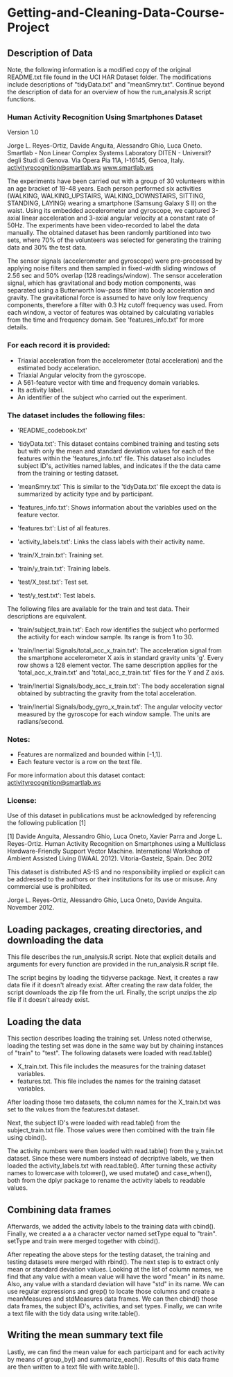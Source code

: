 # Getting-and-Cleaning-Data-Course-Project

## Description of Data

Note, the following information is a modified copy of the original README.txt file found in the UCI HAR Dataset folder. The modifications include descriptions of "tidyData.txt" and "meanSmry.txt". Continue beyond the description of data for an overview of how the run_analysis.R script functions.


### Human Activity Recognition Using Smartphones Dataset
Version 1.0

Jorge L. Reyes-Ortiz, Davide Anguita, Alessandro Ghio, Luca Oneto.
Smartlab - Non Linear Complex Systems Laboratory
DITEN - Universit? degli Studi di Genova.
Via Opera Pia 11A, I-16145, Genoa, Italy.
activityrecognition@smartlab.ws
www.smartlab.ws


The experiments have been carried out with a group of 30 volunteers within an age bracket of 19-48 years. Each person performed six activities (WALKING, WALKING_UPSTAIRS, WALKING_DOWNSTAIRS, SITTING, STANDING, LAYING) wearing a smartphone (Samsung Galaxy S II) on the waist. Using its embedded accelerometer and gyroscope, we captured 3-axial linear acceleration and 3-axial angular velocity at a constant rate of 50Hz. The experiments have been video-recorded to label the data manually. The obtained dataset has been randomly partitioned into two sets, where 70% of the volunteers was selected for generating the training data and 30% the test data. 

The sensor signals (accelerometer and gyroscope) were pre-processed by applying noise filters and then sampled in fixed-width sliding windows of 2.56 sec and 50% overlap (128 readings/window). The sensor acceleration signal, which has gravitational and body motion components, was separated using a Butterworth low-pass filter into body acceleration and gravity. The gravitational force is assumed to have only low frequency components, therefore a filter with 0.3 Hz cutoff frequency was used. From each window, a vector of features was obtained by calculating variables from the time and frequency domain. See 'features_info.txt' for more details. 

### For each record it is provided:

- Triaxial acceleration from the accelerometer (total acceleration) and the estimated body acceleration.
- Triaxial Angular velocity from the gyroscope. 
- A 561-feature vector with time and frequency domain variables. 
- Its activity label. 
- An identifier of the subject who carried out the experiment.

### The dataset includes the following files:

- 'README_codebook.txt'

- 'tidyData.txt': This dataset contains combined training and testing sets but with only the mean and standard deviation values for each of the features within the 'features_info.txt' file. This dataset also includes subject ID's, activities named lables, and indicates if the the data came from the training or testing dataset.

- 'meanSmry.txt' This is similar to the 'tidyData.txt' file except the data is summarized by acticity type and by participant.

- 'features_info.txt': Shows information about the variables used on the feature vector.

- 'features.txt': List of all features.

- 'activity_labels.txt': Links the class labels with their activity name.

- 'train/X_train.txt': Training set.

- 'train/y_train.txt': Training labels.

- 'test/X_test.txt': Test set.

- 'test/y_test.txt': Test labels.

The following files are available for the train and test data. Their descriptions are equivalent. 

- 'train/subject_train.txt': Each row identifies the subject who performed the activity for each window sample. Its range is from 1 to 30. 

- 'train/Inertial Signals/total_acc_x_train.txt': The acceleration signal from the smartphone accelerometer X axis in standard gravity units 'g'. Every row shows a 128 element vector. The same description applies for the 'total_acc_x_train.txt' and 'total_acc_z_train.txt' files for the Y and Z axis. 

- 'train/Inertial Signals/body_acc_x_train.txt': The body acceleration signal obtained by subtracting the gravity from the total acceleration. 

- 'train/Inertial Signals/body_gyro_x_train.txt': The angular velocity vector measured by the gyroscope for each window sample. The units are radians/second. 

### Notes: 

- Features are normalized and bounded within [-1,1].
- Each feature vector is a row on the text file.

For more information about this dataset contact: activityrecognition@smartlab.ws

### License:

Use of this dataset in publications must be acknowledged by referencing the following publication [1] 

[1] Davide Anguita, Alessandro Ghio, Luca Oneto, Xavier Parra and Jorge L. Reyes-Ortiz. Human Activity Recognition on Smartphones using a Multiclass Hardware-Friendly Support Vector Machine. International Workshop of Ambient Assisted Living (IWAAL 2012). Vitoria-Gasteiz, Spain. Dec 2012

This dataset is distributed AS-IS and no responsibility implied or explicit can be addressed to the authors or their institutions for its use or misuse. Any commercial use is prohibited.

Jorge L. Reyes-Ortiz, Alessandro Ghio, Luca Oneto, Davide Anguita. November 2012.



## Loading packages, creating directories, and downloading the data

This file describes the run_analysis.R script. Note that explicit details and arguments for every function are provided in the run_analysis.R script file.

The script begins by loading the tidyverse package. Next, it creates a raw data file if it doesn't already exist. After creating the raw data folder, the script downloads the zip file from the url. Finally, the script unzips the zip file if it doesn't already exist.

## Loading the data

This section describes loading the training set. Unless noted otherwise, loading the testing set was done in the same way but by chaining instances of "train" to "test". The following datasets were loaded with read.table()

- X_train.txt. This file includes the measures for the training dataset variables.
- features.txt. This file includes the names for the training dataset variables.

After loading those two datasets, the column names for the X_train.txt was set to the values from the features.txt dataset.

Next, the subject ID's were loaded with read.table() from the subject_train.txt file. Those values were then combined with the train file using cbind().

The activity numbers were then loaded with read.table() from the y_train.txt dataset. Since these were numbers instead of decriptive labels, we then loaded the activity_labels.txt with read.table(). After turning these activity names to lowercase with tolower(), we used mutate() and case_when(), both from the dplyr package to rename the activity labels to readable values.

## Combining data frames

Afterwards, we added the activity labels to the training data with cbind(). Finally, we created a a a character vector named setType equal to "train". setType and train were merged together with cbind().

After repeating the above steps for the testing dataset, the training and testing datasets were merged with rbind(). The next step is to extract only mean or standard deviation values. Looking at the list of column names, we find that any value with a mean value will have the word "mean" in its name. Also, any value with a standard deviation will have "std" in its name. We can use regular expressions and grep() to locate those columns and create a meanMeasures and stdMeasures data frames. We can then cbind() those data frames, the subject ID's, activities, and set types. Finally, we can write a text file with the tidy data using write.table().

## Writing the mean summary text file

Lastly, we can find the mean value for each participant and for each activity by means of group_by() and summarize_each(). Results of this data frame are then written to a text file with write.table().

